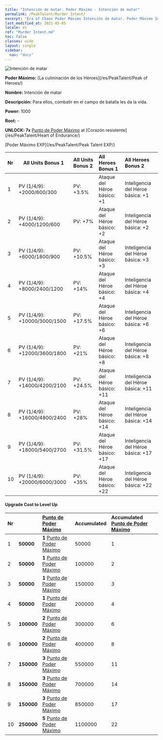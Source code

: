 ```yaml
---
title: "Intención de matar. Poder Máximo - Intención de matar"
permalink: /PeakTalent/Murder Intent/
excerpt: "Era of Chaos Poder Máximo Intención de matar. Poder Máximo Intención de matar. Intención de matar"
last_modified_at: 2021-05-05
locale: es
ref: "Murder Intent.md"
toc: false
classes: wide
layout: single
sidebar:
  nav: "docs"
---
```


  ![Intención de matar](/images/pt/talent_1007.png)

  **Poder Máximo:** [La culminación de los Héroes](/es/PeakTalent/Peak of Heroes/)

  **Nombre:** Intención de matar

  **Descripción:** Para ellos, combatir en el campo de batalla les da la vida.

  **Power:** 1000

  **Root:** -

  **UNLOCK: 7x** [Punto de Poder Máximo](/ItemsES/con_934/) at [Corazón resistente](/es/PeakTalent/Heart of Endurance/)

  [Poder Máximo EXP](/es/PeakTalent/Peak Talent EXP/)

  | Nr | All Units Bonus 1 | All Units Bonus 2 | All Heroes Bonus 1 | All Heroes Bonus 2 |
  |:---|--------------|:-------------|:-------------|:-------------|
  | 1 | PV (1/4/9): +2000/600/300 | PV: +3.5% | Ataque del Héroe básico: +1 | Inteligencia del Héroe básica: +1 |
  | 2 | PV (1/4/9): +4000/1200/600 | PV: +7% | Ataque del Héroe básico: +2 | Inteligencia del Héroe básica: +2 |
  | 3 | PV (1/4/9): +6000/1800/900 | PV: +10.5% | Ataque del Héroe básico: +3 | Inteligencia del Héroe básica: +3 |
  | 4 | PV (1/4/9): +8000/2400/1200 | PV: +14% | Ataque del Héroe básico: +4 | Inteligencia del Héroe básica: +4 |
  | 5 | PV (1/4/9): +10000/3000/1500 | PV: +17.5% | Ataque del Héroe básico: +6 | Inteligencia del Héroe básica: +6 |
  | 6 | PV (1/4/9): +12000/3600/1800 | PV: +21% | Ataque del Héroe básico: +8 | Inteligencia del Héroe básica: +8 |
  | 7 | PV (1/4/9): +14000/4200/2100 | PV: +24.5% | Ataque del Héroe básico: +11 | Inteligencia del Héroe básica: +11 |
  | 8 | PV (1/4/9): +16000/4800/2400 | PV: +28% | Ataque del Héroe básico: +14 | Inteligencia del Héroe básica: +14 |
  | 9 | PV (1/4/9): +18000/5400/2700 | PV: +31.5% | Ataque del Héroe básico: +17 | Inteligencia del Héroe básica: +17 |
  | 10 | PV (1/4/9): +20000/6000/3000 | PV: +35% | Ataque del Héroe básico: +22 | Inteligencia del Héroe básica: +22 |


#### Upgrade Cost to Level Up

  | Nr | <i class="fas fa-coins"/> | [Punto de Poder Máximo](/ItemsES/con_934/) | Accumulated <i class="fas fa-coins"/> | Accumulated [Punto de Poder Máximo](/ItemsES/con_934/) |
  |:---|--------------|:-------------|:-------------|:-------------|
  | 1 | **50000** | **1** [Punto de Poder Máximo](/ItemsES/con_934/) | 50000 | 1 |
  | 2 | **50000** | **1** [Punto de Poder Máximo](/ItemsES/con_934/) | 100000 | 2 |
  | 3 | **50000** | **1** [Punto de Poder Máximo](/ItemsES/con_934/) | 150000 | 3 |
  | 4 | **50000** | **1** [Punto de Poder Máximo](/ItemsES/con_934/) | 200000 | 4 |
  | 5 | **100000** | **2** [Punto de Poder Máximo](/ItemsES/con_934/) | 300000 | 6 |
  | 6 | **100000** | **2** [Punto de Poder Máximo](/ItemsES/con_934/) | 400000 | 8 |
  | 7 | **150000** | **3** [Punto de Poder Máximo](/ItemsES/con_934/) | 550000 | 11 |
  | 8 | **150000** | **3** [Punto de Poder Máximo](/ItemsES/con_934/) | 700000 | 14 |
  | 9 | **150000** | **3** [Punto de Poder Máximo](/ItemsES/con_934/) | 850000 | 17 |
  | 10 | **250000** | **5** [Punto de Poder Máximo](/ItemsES/con_934/) | 1100000 | 22 |
